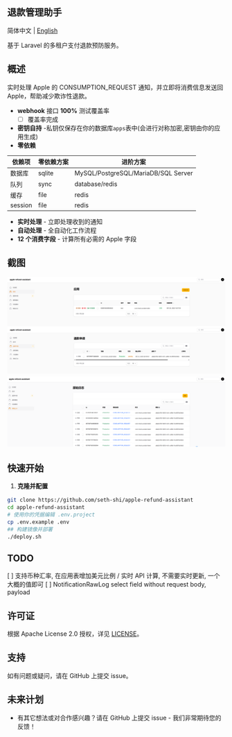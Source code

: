 ## 退款管理助手

简体中文 | [English](./README.md)

基于 Laravel 的多租户支付退款预防服务。

## 概述

实时处理 Apple 的 CONSUMPTION_REQUEST 通知，并立即将消费信息发送回 Apple，帮助减少欺诈性退款。

- **webhook** 接口 **100%** 测试覆盖率
    - [ ] 覆盖率完成
- **密钥自持** -私钥仅保存在你的数据库`apps`表中(会进行对称加密,密钥由你的应用生成)
- **零依赖**

| 依赖项 | 零依赖方案 |  进阶方案   |
|-----|--|-----|
|  数据库   | sqlite | MySQL/PostgreSQL/MariaDB/SQL Server    |
|  队列   | sync | database/redis  |
|  缓存   | file | redis  |
|   session | file |  redis   |

- **实时处理** - 立即处理收到的通知
- **自动处理** - 全自动化工作流程
- **12 个消费字段** - 计算所有必需的 Apple 字段

## 截图
![首页](assets/1.png)
![首页](assets/2.png)
![首页](assets/3.png)


## 快速开始

1. **克隆并配置**
```bash
git clone https://github.com/seth-shi/apple-refund-assistant
cd apple-refund-assistant
# 使用你的凭据编辑 .env.project
cp .env.example .env
## 构建镜像并部署
./deploy.sh
```


## TODO
[ ] 支持币种汇率, 在应用表增加美元比例 / 实时 API 计算, 不需要实时更新, 一个大概的值即可
[ ] NotificationRawLog select field without request body, payload

## 许可证

根据 Apache License 2.0 授权，详见 [LICENSE](./LICENSE)。

## 支持

如有问题或疑问，请在 GitHub 上提交 issue。

## 未来计划
- 有其它想法或对合作感兴趣？请在 GitHub 上提交 issue - 我们非常期待您的反馈！
